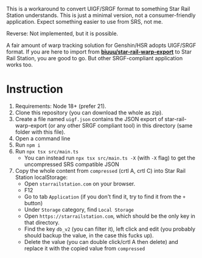 This is a workaround to convert UIGF/SRGF format to something Star Rail Station understands. This is just a minimal version, not a consumer-friendly application. Expect something easier to use from SRS, not me.

Reverse: Not implemented, but it is possible.

A fair amount of warp tracking solution for Genshin/HSR adopts UIGF/SRGF format. If you are here to import from **[biuuu/star-rail-warp-export](https://github.com/biuuu/star-rail-warp-export)** to Star Rail Station, you are good to go. But other SRGF-compliant application works too.

# Instruction

1. Requirements: Node 18+ (prefer 21).
1. Clone this repository (you can download the whole as zip).
1. Create a file named `uigf.json` contains the JSON export of star-rail-warp-export (or any other SRGF compliant tool) in this directory (same folder with this file).
1. Open a command line
1. Run `npm i`
1. Run `npx tsx src/main.ts`
    - You can instead run `npx tsx src/main.ts -X` (with `-X` flag) to get the uncompressed SRS compatible JSON
1. Copy the whole content from `compressed` (crtl A, crtl C) into Star Rail Station localStorage:
    - Open `starrailstation.com` on your browser.
    - F12
    - Go to tab `Application` (if you don't find it, try to find it from the `+` button)
    - Under `Storage` category, find `Local Storage`
    - Open `https://starrailstation.com`, which should be the only key in that directory. 
    - Find the key `db_v2` (you can filter it), left click and edit (you probably should backup the value, in the case this fucks up).
    - Delete the value (you can double click/crtl A then delete) and replace it with the copied value from `compressed` 
    
